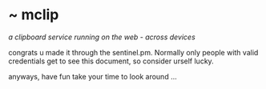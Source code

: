 # ~ mclip

*a clipboard service running on the web - across devices*

congrats u made it through the sentinel.pm.
Normally only people with valid credentials get to see this document, so consider urself lucky.

anyways, have fun take your time to look around ...